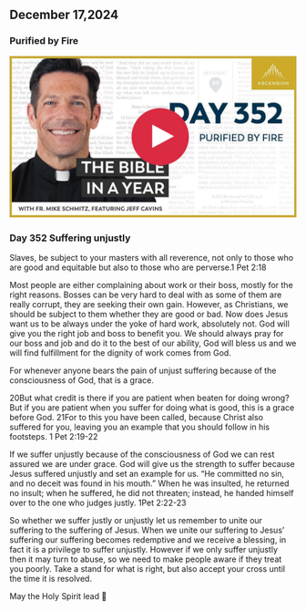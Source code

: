 ## December 17,2024

### Purified by Fire

[![Purified by Fire](https://raw.githubusercontent.com/linusjf/BIAY/main/December/jpgs/Day352.jpg)](https://youtu.be/SsWsfRY0wCo "Purified by Fire")

### Day 352 Suffering unjustly

Slaves, be subject to your masters with all reverence, not only to those who are good and equitable but also to those who are perverse.1 Pet 2:18

Most people are either complaining about work or their boss, mostly for the right reasons. Bosses can be very hard to deal with as some of them are really corrupt, they are seeking their own gain. However, as Christians, we should be subject to them whether they are good or bad. Now does Jesus want us to be always under the yoke of hard work, absolutely not. God will give you the right job and boss to benefit you. We should always pray for our boss and job and do it to the best of our ability, God will bless us and we will find fulfillment for the dignity of work comes from God.

For whenever anyone bears the pain of unjust suffering because of the consciousness of God, that is a grace.

20But what credit is there if you are patient when beaten for doing wrong? But if you are patient when you suffer for doing what is good, this is a grace before God.
21For to this you have been called, because Christ also suffered for you, leaving you an example that you should follow in his footsteps. 1 Pet 2:19-22

If we suffer unjustly because of the consciousness of God we can rest assured we are under grace. God will give us the strength to suffer because Jesus suffered unjustly and set an example for us.
“He committed no sin, and no deceit was found in his mouth.” When he was insulted, he returned no insult; when he suffered, he did not threaten; instead, he handed himself over to the one who judges justly. 1Pet 2:22-23

So whether we suffer justly or unjustly let us remember to unite our suffering to the suffering of Jesus. When we unite our suffering to Jesus’ suffering our suffering becomes redemptive and we receive a blessing, in fact it is a privilege to suffer unjustly. However if we only suffer unjustly then it may turn to abuse, so we need to make people aware if they treat you poorly. Take a stand for what is right, but also accept your cross until the time it is resolved.

May the Holy Spirit lead 🙏
